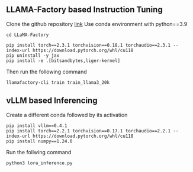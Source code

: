 ## LLAMA-Factory based Instruction Tuning
Clone the github repository [link](https://github.com/hiyouga/LLaMA-Factory.git)
Use conda environment with python==3.9
```
cd LLaMA-Factory
```
```
pip install torch==2.3.1 torchvision==0.18.1 torchaudio==2.3.1 --index-url https://download.pytorch.org/whl/cu118
pip uninstall -y jax
pip install -e .[bitsandbytes,liger-kernel]
```
Then run the following command
```
llamafactory-cli train train_llama3_20k
```
## vLLM based Inferencing
Create a different conda followed by its activation
```
pip install vllm==0.4.1
pip install torch==2.2.1 torchvision==0.17.1 torchaudio==2.2.1 --index-url https://download.pytorch.org/whl/cu118
pip install numpy==1.24.0
```
Run the follwing command
```
python3 lora_inference.py
